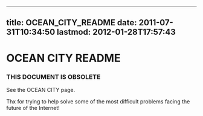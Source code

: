 
---
title: OCEAN_CITY_README
date: 2011-07-31T10:34:50
lastmod: 2012-01-28T17:57:43
---
OCEAN CITY README
=================

### THIS DOCUMENT IS OBSOLETE

See the <link>OCEAN CITY</link> page.

Thx for trying to help solve some of the most difficult problems facing
the future of the Internet!

